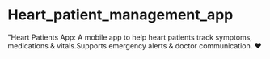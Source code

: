 # Heart_patient_management_app
"Heart Patients App: A mobile app to help heart patients track symptoms, medications &amp; vitals.Supports emergency alerts &amp; doctor communication. ❤️ 
